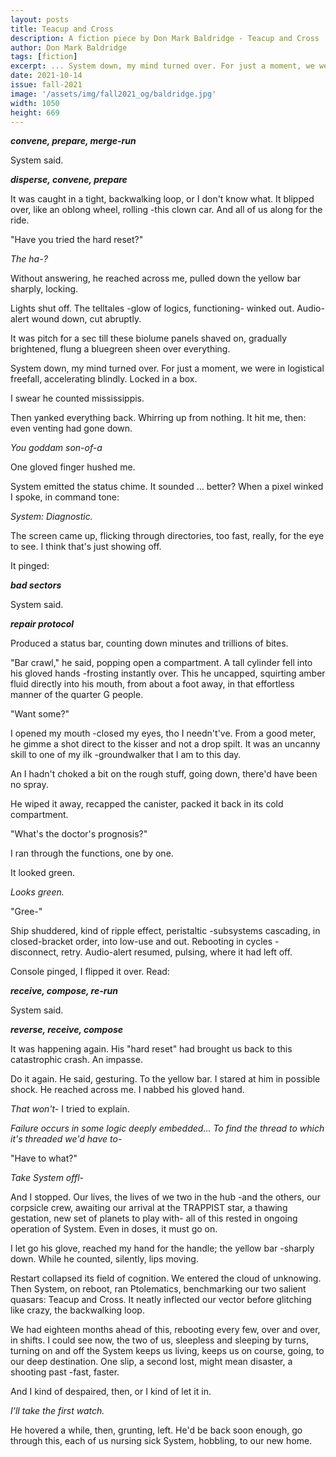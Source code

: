 ```yaml
---
layout: posts
title: Teacup and Cross
description: A fiction piece by Don Mark Baldridge - Teacup and Cross
author: Don Mark Baldridge
tags: [fiction]
excerpt: ... System down, my mind turned over. For just a moment, we were in logistical freefall, accelerating blindly ...
date: 2021-10-14
issue: fall-2021
image: '/assets/img/fall2021_og/baldridge.jpg'
width: 1050
height: 669
---
```


***convene, prepare, merge-run***

System said.

***disperse, convene, prepare***

It was caught in a tight, backwalking loop, or I don't know what. It
blipped over, like an oblong wheel, rolling -this clown car. And all of
us along for the ride.

"Have you tried the hard reset?"

*The ha-?*

Without answering, he reached across me, pulled down the yellow bar
sharply, locking.

Lights shut off. The telltales -glow of logics, functioning- winked out.
Audio-alert wound down, cut abruptly.

It was pitch for a sec till these biolume panels shaved on, gradually
brightened, flung a bluegreen sheen over everything.

System down, my mind turned over. For just a moment, we were in
logistical freefall, accelerating blindly. Locked in a box.

I swear he counted mississippis.

Then yanked everything back. Whirring up from nothing. It hit me, then:
even venting had gone down.

*You goddam son-of-a*

One gloved finger hushed me.

System emitted the status chime. It sounded ... better? When a pixel
winked I spoke, in command tone:

*System: Diagnostic.*

The screen came up, flicking through directories, too fast, really, for
the eye to see. I think that's just showing off.

It pinged:

***bad sectors***

System said.

***repair protocol***

Produced a status bar, counting down minutes and trillions of bites.

"Bar crawl," he said, popping open a compartment. A tall cylinder fell
into his gloved hands -frosting instantly over. This he uncapped,
squirting amber fluid directly into his mouth, from about a foot away,
in that effortless manner of the quarter G people.

"Want some?"

I opened my mouth -closed my eyes, tho I needn't've. From a good meter,
he gimme a shot direct to the kisser and not a drop spilt. It was an
uncanny skill to one of my ilk -groundwalker that I am to this day.

An I hadn't choked a bit on the rough stuff, going down, there'd have
been no spray.

He wiped it away, recapped the canister, packed it back in its cold
compartment.

"What's the doctor's prognosis?"

I ran through the functions, one by one.

It looked green.

*Looks green.*

"Gree-"

Ship shuddered, kind of ripple effect, peristaltic -subsystems
cascading, in closed-bracket order, into low-use and out. Rebooting in
cycles -disconnect, retry. Audio-alert resumed, pulsing, where it had
left off.

Console pinged, I flipped it over. Read:

***receive, compose, re-run***

System said.

***reverse, receive, compose***

It was happening again. His "hard reset" had brought us back to this
catastrophic crash. An impasse.

Do it again. He said, gesturing. To the yellow bar. I stared at him in
possible shock. He reached across me. I nabbed his gloved hand.

*That won't-* I tried to explain.

*Failure occurs in some logic deeply embedded... To find the thread to
which it's threaded we'd have to-*

"Have to what?"

*Take System offl-*

And I stopped. Our lives, the lives of we two in the hub -and the
others, our corpsicle crew, awaiting our arrival at the TRAPPIST star, a
thawing gestation, new set of planets to play with- all of this rested
in ongoing operation of System. Even in doses, it must go on.

I let go his glove, reached my hand for the handle; the yellow bar
-sharply down. While he counted, silently, lips moving.

Restart collapsed its field of cognition. We entered the cloud of
unknowing. Then System, on reboot, ran Ptolematics, benchmarking our two
salient quasars: Teacup and Cross. It neatly inflected our vector before
glitching like crazy, the backwalking loop.

We had eighteen months ahead of this, rebooting every few, over and
over, in shifts. I could see now, the two of us, sleepless and sleeping
by turns, turning on and off the System keeps us living, keeps us on
course, going, to our deep destination. One slip, a second lost, might
mean disaster, a shooting past -fast, faster.

And I kind of despaired, then, or I kind of let it in.

*I'll take the first watch.*

He hovered a while, then, grunting, left. He'd be back soon enough, go
through this, each of us nursing sick System, hobbling, to our new home.
